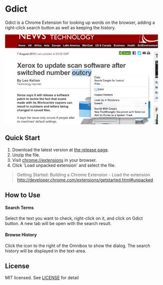 # Gdict
Gdict is a Chrome Extension for looking up words on the browser, adding a right-click search button as well as keeping the history.

![search](/img/search.png)

## Quick Start
1. Download the latest version at [the release page](https://github.com/tomabroad/gdict/releases).
2. Unzip the file.
3. Visit [chrome://extensions](chrome://extensions) in your browser.
4. Click 'Load unpacked extension' and select the file.

> Getting Started: Building a Chrome Extension - Load the extension
http://developer.chrome.com/extensions/getstarted.html#unpacked

## How to Use
#### Search Terms
Select the text you want to check, right-click on it, and click on Gdict button. A new tab will be open with the search result.

#### Browse History
Click the icon to the right of the Omnibox to show the dialog. The search history will be displayed in the text-area.

## License
MIT licensed. See [LICENSE](LICENSE) for detail
